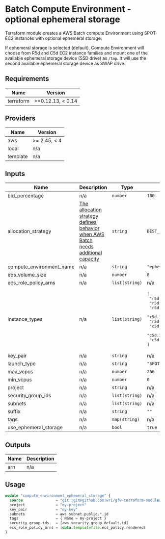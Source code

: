 # Batch Compute Environment - optional ephemeral storage

Terraform module creates a AWS Batch compute Environment using SPOT-EC2 instances with optional ephemeral storage.

If ephemeral storage is selected (default), Compute Environment will choose from R5d and C5d EC2 instance families
and mount one of the available ephemeral storage device (SSD drive) as `/tmp`.
It will use the second available ephemeral storage device as SWAP drive.

## Requirements

| Name | Version |
|------|---------|
| terraform | >=0.12.13, < 0.14 |


## Providers

| Name | Version |
|------|---------|
| aws | >= 2.45, < 4 |
| local | n/a |
| template | n/a |

## Inputs

| Name | Description | Type | Default | Required |
|------|-------------|------|---------|:--------:|
| bid\_percentage | n/a | `number` | `100` | no |
| allocation\_strategy | [The allocation strategy defines behavior when AWS Batch needs additional capacity](https://docs.aws.amazon.com/batch/latest/userguide/allocation-strategies.html) | `string` | `BEST_FIT` | no |
| compute\_environment\_name | n/a | `string` | `"ephemeral_storage"` | no |
| ebs\_volume\_size | n/a | `number` | `8` | no |
| ecs\_role\_policy\_arns | n/a | `list(string)` | n/a | yes |
| instance\_types | n/a | `list(string)` | <pre>[<br>  "r5d.4xlarge",<br>  "r5d.8xlarge",<br>  "r5d.12xlarge",<br>  "r5d.16xlarge",<br>  "r5d.24xlarge",<br>  "c5d.12xlarge",<br>  "c5d.18xlarge",<br>  "c5d.24xlarge"<br>]</pre> | no |
| key\_pair | n/a | `string` | n/a | yes |
| launch\_type | n/a | `string` | `"SPOT"` | no |
| max\_vcpus | n/a | `number` | `256` | no |
| min\_vcpus | n/a | `number` | `0` | no |
| project | n/a | `string` | n/a | yes |
| security\_group\_ids | n/a | `list(string)` | n/a | yes |
| subnets | n/a | `list(string)` | n/a | yes |
| suffix | n/a | `string` | `""` | no |
| tags | n/a | `map(string)` | n/a | yes |
| use\_ephemeral\_storage | n/a | `bool` | `true` | no |

## Outputs

| Name | Description |
|------|-------------|
| arn | n/a |


## Usage

```terraform
module "compute_environment_ephemeral_storage" {
  source               = "git::git@github.com:wri/gfw-terraform-modules.git//modules/compute_environment_ephemeral_storage?ref=v0.0.1"
  project              = "my-project"
  key_pair             = "my-key"
  subnets              = aws_subnet.public.*.id
  tags                 = { Name = my-project }
  security_group_ids   = [aws_security_group.default.id]
  ecs_role_policy_arns = [data.templatefile.ecs_policy.rendered]
}
```
